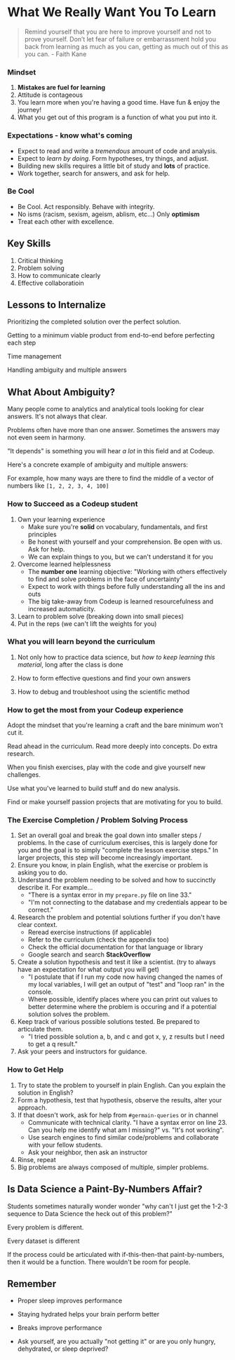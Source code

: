 # What We Really Want You To Learn

>  Remind yourself that you are here to improve yourself and not to prove yourself. Don’t let fear of failure or embarrassment hold you back from learning as much as you can, getting as much out of this as you can. - Faith Kane

### Mindset
1. **Mistakes are fuel for learning**
2. Attitude is contageous
3. You learn more when you're having a good time. Have fun & enjoy the journey!
4. What you get out of this program is a function of what you put into it.

### Expectations - know what's coming
- Expect to read and write a *tremendous* amount of code and analysis.
- Expect to *learn by doing*. Form hypotheses, try things, and adjust.
- Building new skills requires a little bit of study and **lots** of practice.
- Work together, search for answers, and ask for help.

### Be Cool
- Be Cool. Act responsibly. Behave with integrity.
- No isms (racism, sexism, ageism, ablism, etc...) Only **optimism**
- Treat each other with excellence.

## Key Skills

1. Critical thinking
2. Problem solving
3. How to communicate clearly
4. Effective collaboratioin

## Lessons to Internalize

Prioritizing the completed solution over the perfect solution. 

Getting to a minimum viable product from end-to-end before perfecting each step

Time management

Handling ambiguity and multiple answers

## What About Ambiguity?

Many people come to analytics and analytical tools looking for clear answers. It's not always that clear.

Problems often have more than one answer. Sometimes the answers may not even seem in harmony.

"It depends" is something you will hear _a lot_ in this field and at Codeup. 

Here's a concrete example of ambiguity and multiple answers: 

For example, how many ways are there to find the middle of a vector of numbers like `[1, 2, 2, 3, 4, 100]`

### How to Succeed as a Codeup student
1. Own your learning experience
    - Make sure you're **solid** on vocabulary, fundamentals, and first principles
    - Be honest with yourself and your comprehension. Be open with us. Ask for help.
    - We can explain things to you, but we can't understand it for you
2. Overcome learned helplessness
    - The **number one** learning objective: "Working with others effectively to find and solve problems in the face of uncertainty"
    - Expect to work with things before fully understanding all the ins and outs
    - The big take-away from Codeup is learned resourcefulness and increased automaticity.
3. Learn to problem solve (breaking down into small pieces)
4. Put in the reps (we can't lift the weights for you)

### What you will learn beyond the curriculum
1. Not only how to practice data science, but *how to keep learning this material*, long after the class is done

2. How to form effective questions and find your own answers

3. How to debug and troubleshoot using the scientific method

### How to get the most from your Codeup experience

Adopt the mindset that you're learning a craft and the bare minimum won't cut it.

Read ahead in the curriculum. Read more deeply into concepts. Do extra research.

When you finish exercises, play with the code and give yourself new challenges.

Use what you've learned to build stuff and do new analysis.

Find or make yourself passion projects that are motivating for you to build. 

### The Exercise Completion / Problem Solving Process 

1. Set an overall goal and break the goal down into smaller steps / problems. In the case of curriculum exercises, this is largely done for you and the goal is to simply "complete the lesson exercise steps." In larger projects, this step will become increasingly important.
2. Ensure you know, in plain English, what the exercise or problem is asking you to do.
3. Understand the problem needing to be solved and how to succinctly describe it. For example...
    - "There is a syntax error in my `prepare.py` file on line 33."
    - "I'm not connecting to the database and my credentials appear to be correct."
4. Research the problem and potential solutions further if you don't have clear context.
    - Reread exercise instructions (if applicable)
    - Refer to the curriculum (check the appendix too)
    - Check the official documentation for that language or library
    - Google search and search **StackOverflow**	
5. Create a solution hypothesis and test it like a scientist. (try to always have an expectation for what output you will get)
    - "I postulate that if I run my code now having changed the names of my local variables, I will get an output of "test" and "loop ran" in the console.
    - Where possible, identify places where you can print out values to better determine where the problem is occuring and if a potential solution solves the problem.
6. Keep track of various possible solutions tested. Be prepared to articulate them.
    - "I tried possible solution a, b, and c and got x, y, z results but I need to get a q result."
7. Ask your peers and instructors for guidance.

### How to Get Help

1. Try to state the problem to yourself in plain English. Can you explain the solution in English?
2. Form a hypothesis, test that hypothesis, observe the results, alter your approach.
3. If that doesn't work, ask for help from `#germain-queries` or in channel
   - Communicate with technical clarity. "I have a syntax error on line 23. Can you help me identify what am I missing?" vs.  "It's not working". 
   - Use search engines to find similar code/problems and collaborate with your fellow students.
   - Ask your neighbor, then ask an instructor
4. Rinse, repeat
5. Big problems are always composed of multiple, simpler problems. 

## Is Data Science a Paint-By-Numbers Affair?

Students sometimes naturally wonder wonder "why can't I just get the 1-2-3 sequence to Data Science the heck out of this problem?" 

Every problem is different. 

Every dataset is different

If the process could be articulated with if-this-then-that paint-by-numbers, then it would be a function. There wouldn't be room for people.


## Remember
- Proper sleep improves performance

- Staying hydrated helps your brain perform better

- Breaks improve performance

- Ask yourself, are you actually "not getting it" or are you only hungry, dehydrated, or sleep deprived?

  
